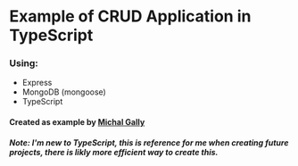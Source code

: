 # Example of CRUD Application in TypeScript

### Using: 
- Express
- MongoDB (mongoose)
- TypeScript

#### Created as example by [Michal Gally]('https://wwww.instagram/com/michalgally')
##### Note: I'm new to TypeScript, this is reference for me when creating future projects, there is likly more efficient way to create this.
